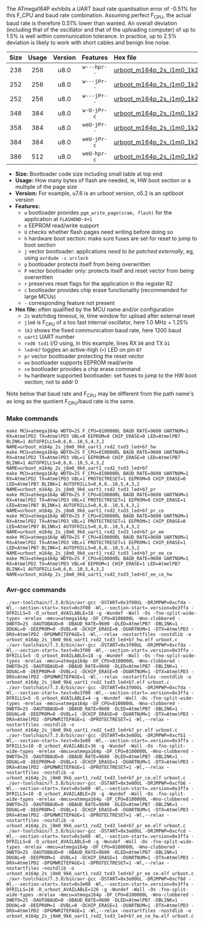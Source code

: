 The ATmega164P exhibits a UART baud rate quantisation error of -0.51% for this F_CPU and baud rate combination. Assuming perfect F<sub>CPU</sub>, the actual baud rate is therefore 0.51% lower than wanted. An overall deviation (including that of the oscillator and that of the uploading computer) of up to 1.5% is well within communication tolerance. In practice, up to 2.5% deviation is likely to work with short cables and benign line noise.

|Size|Usage|Version|Features|Hex file|
|:-:|:-:|:-:|:-:|:--|
|238|256|u8.0|`w---hpr--`|[urboot_m164p_2s_j1m0_1k2_uart1_rxd2_txd3_led+b7_hw.hex](https://raw.githubusercontent.com/stefanrueger/urboot.hex/main/mcus/atmega164p/watchdog_2_s/internal_oscillator_j%2B1.25%25/%2B1m000000_hz/%2B%2B%2B1k2_baud/uart1_rxd2_txd3/led%2Bb7/urboot_m164p_2s_j1m0_1k2_uart1_rxd2_txd3_led%2Bb7_hw.hex)|
|252|256|u8.0|`w---jPr--`|[urboot_m164p_2s_j1m0_1k2_uart1_rxd2_txd3_led+b7.hex](https://raw.githubusercontent.com/stefanrueger/urboot.hex/main/mcus/atmega164p/watchdog_2_s/internal_oscillator_j%2B1.25%25/%2B1m000000_hz/%2B%2B%2B1k2_baud/uart1_rxd2_txd3/led%2Bb7/urboot_m164p_2s_j1m0_1k2_uart1_rxd2_txd3_led%2Bb7.hex)|
|252|256|u8.0|`w---jPr--`|[urboot_m164p_2s_j1m0_1k2_uart1_rxd2_txd3_led+b7_pr.hex](https://raw.githubusercontent.com/stefanrueger/urboot.hex/main/mcus/atmega164p/watchdog_2_s/internal_oscillator_j%2B1.25%25/%2B1m000000_hz/%2B%2B%2B1k2_baud/uart1_rxd2_txd3/led%2Bb7/urboot_m164p_2s_j1m0_1k2_uart1_rxd2_txd3_led%2Bb7_pr.hex)|
|348|384|u8.0|`w-U-jPr-c`|[urboot_m164p_2s_j1m0_1k2_uart1_rxd2_txd3_led+b7_pr_ce.hex](https://raw.githubusercontent.com/stefanrueger/urboot.hex/main/mcus/atmega164p/watchdog_2_s/internal_oscillator_j%2B1.25%25/%2B1m000000_hz/%2B%2B%2B1k2_baud/uart1_rxd2_txd3/led%2Bb7/urboot_m164p_2s_j1m0_1k2_uart1_rxd2_txd3_led%2Bb7_pr_ce.hex)|
|358|384|u8.0|`weU-jPr--`|[urboot_m164p_2s_j1m0_1k2_uart1_rxd2_txd3_led+b7_pr_ee.hex](https://raw.githubusercontent.com/stefanrueger/urboot.hex/main/mcus/atmega164p/watchdog_2_s/internal_oscillator_j%2B1.25%25/%2B1m000000_hz/%2B%2B%2B1k2_baud/uart1_rxd2_txd3/led%2Bb7/urboot_m164p_2s_j1m0_1k2_uart1_rxd2_txd3_led%2Bb7_pr_ee.hex)|
|384|384|u8.0|`weU-jPr-c`|[urboot_m164p_2s_j1m0_1k2_uart1_rxd2_txd3_led+b7_pr_ee_ce.hex](https://raw.githubusercontent.com/stefanrueger/urboot.hex/main/mcus/atmega164p/watchdog_2_s/internal_oscillator_j%2B1.25%25/%2B1m000000_hz/%2B%2B%2B1k2_baud/uart1_rxd2_txd3/led%2Bb7/urboot_m164p_2s_j1m0_1k2_uart1_rxd2_txd3_led%2Bb7_pr_ee_ce.hex)|
|386|512|u8.0|`weU-hpr-c`|[urboot_m164p_2s_j1m0_1k2_uart1_rxd2_txd3_led+b7_ee_ce_hw.hex](https://raw.githubusercontent.com/stefanrueger/urboot.hex/main/mcus/atmega164p/watchdog_2_s/internal_oscillator_j%2B1.25%25/%2B1m000000_hz/%2B%2B%2B1k2_baud/uart1_rxd2_txd3/led%2Bb7/urboot_m164p_2s_j1m0_1k2_uart1_rxd2_txd3_led%2Bb7_ee_ce_hw.hex)|

- **Size:** Bootloader code size including small table at top end
- **Usage:** How many bytes of flash are needed, ie, HW boot section or a multiple of the page size
- **Version:** For example, u7.6 is an urboot version, o5.2 is an optiboot version
- **Features:**
  + `w` bootloader provides `pgm_write_page(sram, flash)` for the application at `FLASHEND-4+1`
  + `e` EEPROM read/write support
  + `U` checks whether flash pages need writing before doing so
  + `h` hardware boot section: make sure fuses are set for reset to jump to boot section
  + `j` vector bootloader: applications *need to be patched externally*, eg, using `avrdude -c urclock`
  + `p` bootloader protects itself from being overwritten
  + `P` vector bootloader only: protects itself and reset vector from being overwritten
  + `r` preserves reset flags for the application in the register R2
  + `c` bootloader provides chip erase functionality (recommended for large MCUs)
  + `-` corresponding feature not present
- **Hex file:** often qualified by the MCU name and/or configuration
  + `2s` watchdog timeout, ie, time window for upload after external reset
  + `j1m0` is F<sub>CPU</sub> of a too fast internal oscillator, here 1.0 MHz + 1.25%
  + `1k2` shows the fixed communication baud rate, here 1200 baud
  + `uart1` UART number
  + `rxd0 txd1` I/O using, in this example, lines RX `D0` and TX `D1`
  + `led+b7` toggles an active-high (`+`) LED on pin `B7`
  + `pr` vector bootloader protecting the reset vector
  + `ee` bootloader supports EEPROM read/write
  + `ce` bootloader provides a chip erase command
  + `hw` hardware supported bootloader: set fuses to jump to the HW boot section, not to addr 0


Note below that baud rate and F<sub>CPU</sub> may be different from the path name's as long as the quotient F<sub>CPU</sub>/baud rate is the same.

### Make commands
```
make MCU=atmega164p WDTO=2S F_CPU=8100000L BAUD_RATE=9600 UARTNUM=1 RX=AtmelPD2 TX=AtmelPD3 VBL=0 EEPROM=0 CHIP_ERASE=0 LED=AtmelPB7 BLINK=1 AUTOFRILLS=0,6,8..10,5,4,3,2 NAME=urboot_m164p_2s_j8m0_9k6_uart1_rxd2_txd3_led+b7_hw
make MCU=atmega164p WDTO=2S F_CPU=8100000L BAUD_RATE=9600 UARTNUM=1 RX=AtmelPD2 TX=AtmelPD3 VBL=1 EEPROM=0 CHIP_ERASE=0 LED=AtmelPB7 BLINK=1 AUTOFRILLS=0,6,8..10,5,4,3,2 NAME=urboot_m164p_2s_j8m0_9k6_uart1_rxd2_txd3_led+b7
make MCU=atmega164p WDTO=2S F_CPU=8100000L BAUD_RATE=9600 UARTNUM=1 RX=AtmelPD2 TX=AtmelPD3 VBL=1 PROTECTRESET=1 EEPROM=0 CHIP_ERASE=0 LED=AtmelPB7 BLINK=1 AUTOFRILLS=0,6,8..10,5,4,3,2 NAME=urboot_m164p_2s_j8m0_9k6_uart1_rxd2_txd3_led+b7_pr
make MCU=atmega164p WDTO=2S F_CPU=8100000L BAUD_RATE=9600 UARTNUM=1 RX=AtmelPD2 TX=AtmelPD3 VBL=1 PROTECTRESET=1 EEPROM=0 CHIP_ERASE=1 LED=AtmelPB7 BLINK=1 AUTOFRILLS=0,6,8..10,5,4,3,2 NAME=urboot_m164p_2s_j8m0_9k6_uart1_rxd2_txd3_led+b7_pr_ce
make MCU=atmega164p WDTO=2S F_CPU=8100000L BAUD_RATE=9600 UARTNUM=1 RX=AtmelPD2 TX=AtmelPD3 VBL=1 PROTECTRESET=1 EEPROM=1 CHIP_ERASE=0 LED=AtmelPB7 BLINK=1 AUTOFRILLS=0,6,8..10,5,4,3,2 NAME=urboot_m164p_2s_j8m0_9k6_uart1_rxd2_txd3_led+b7_pr_ee
make MCU=atmega164p WDTO=2S F_CPU=8100000L BAUD_RATE=9600 UARTNUM=1 RX=AtmelPD2 TX=AtmelPD3 VBL=1 PROTECTRESET=1 EEPROM=1 CHIP_ERASE=1 LED=AtmelPB7 BLINK=1 AUTOFRILLS=0,6,8..10,5,4,3,2 NAME=urboot_m164p_2s_j8m0_9k6_uart1_rxd2_txd3_led+b7_pr_ee_ce
make MCU=atmega164p WDTO=2S F_CPU=8100000L BAUD_RATE=9600 UARTNUM=1 RX=AtmelPD2 TX=AtmelPD3 VBL=0 EEPROM=1 CHIP_ERASE=1 LED=AtmelPB7 BLINK=1 AUTOFRILLS=0,6,8..10,5,4,3,2 NAME=urboot_m164p_2s_j8m0_9k6_uart1_rxd2_txd3_led+b7_ee_ce_hw
```

### Avr-gcc commands
```
./avr-toolchain/7.3.0/bin/avr-gcc -DSTART=0x3f00UL -DRJMPWP=0xcfda -Wl,--section-start=.text=0x3f00 -Wl,--section-start=.version=0x3ffa -DFRILLS=5 -D_urboot_AVAILABLE=18 -g -Wundef -Wall -Os -fno-split-wide-types -mrelax -mmcu=atmega164p -DF_CPU=8100000L -Wno-clobbered -DWDTO=2S -DAUTOBAUD=0 -DBAUD_RATE=9600 -DLED=AtmelPB7 -DBLINK=1 -DDUAL=0 -DEEPROM=0 -DVBL=0 -DCHIP_ERASE=0 -DUARTNUM=1 -DTX=AtmelPD3 -DRX=AtmelPD2 -DPGMWRITEPAGE=1 -Wl,--relax -nostartfiles -nostdlib -o urboot_m164p_2s_j8m0_9k6_uart1_rxd2_txd3_led+b7_hw.elf urboot.c
./avr-toolchain/7.3.0/bin/avr-gcc -DSTART=0x3f00UL -DRJMPWP=0xcfda -Wl,--section-start=.text=0x3f00 -Wl,--section-start=.version=0x3ffa -DFRILLS=5 -D_urboot_AVAILABLE=18 -g -Wundef -Wall -Os -fno-split-wide-types -mrelax -mmcu=atmega164p -DF_CPU=8100000L -Wno-clobbered -DWDTO=2S -DAUTOBAUD=0 -DBAUD_RATE=9600 -DLED=AtmelPB7 -DBLINK=1 -DDUAL=0 -DEEPROM=0 -DVBL=1 -DCHIP_ERASE=0 -DUARTNUM=1 -DTX=AtmelPD3 -DRX=AtmelPD2 -DPGMWRITEPAGE=1 -Wl,--relax -nostartfiles -nostdlib -o urboot_m164p_2s_j8m0_9k6_uart1_rxd2_txd3_led+b7.elf urboot.c
./avr-toolchain/7.3.0/bin/avr-gcc -DSTART=0x3f00UL -DRJMPWP=0xcfda -Wl,--section-start=.text=0x3f00 -Wl,--section-start=.version=0x3ffa -DFRILLS=5 -D_urboot_AVAILABLE=4 -g -Wundef -Wall -Os -fno-split-wide-types -mrelax -mmcu=atmega164p -DF_CPU=8100000L -Wno-clobbered -DWDTO=2S -DAUTOBAUD=0 -DBAUD_RATE=9600 -DLED=AtmelPB7 -DBLINK=1 -DDUAL=0 -DEEPROM=0 -DVBL=1 -DCHIP_ERASE=0 -DUARTNUM=1 -DTX=AtmelPD3 -DRX=AtmelPD2 -DPGMWRITEPAGE=1 -DPROTECTRESET=1 -Wl,--relax -nostartfiles -nostdlib -o urboot_m164p_2s_j8m0_9k6_uart1_rxd2_txd3_led+b7_pr.elf urboot.c
./avr-toolchain/7.3.0/bin/avr-gcc -DSTART=0x3e80UL -DRJMPWP=0xcfb1 -Wl,--section-start=.text=0x3e80 -Wl,--section-start=.version=0x3ffa -DFRILLS=10 -D_urboot_AVAILABLE=36 -g -Wundef -Wall -Os -fno-split-wide-types -mrelax -mmcu=atmega164p -DF_CPU=8100000L -Wno-clobbered -DWDTO=2S -DAUTOBAUD=0 -DBAUD_RATE=9600 -DLED=AtmelPB7 -DBLINK=1 -DDUAL=0 -DEEPROM=0 -DVBL=1 -DCHIP_ERASE=1 -DUARTNUM=1 -DTX=AtmelPD3 -DRX=AtmelPD2 -DPGMWRITEPAGE=1 -DPROTECTRESET=1 -Wl,--relax -nostartfiles -nostdlib -o urboot_m164p_2s_j8m0_9k6_uart1_rxd2_txd3_led+b7_pr_ce.elf urboot.c
./avr-toolchain/7.3.0/bin/avr-gcc -DSTART=0x3e80UL -DRJMPWP=0xcfb6 -Wl,--section-start=.text=0x3e80 -Wl,--section-start=.version=0x3ffa -DFRILLS=10 -D_urboot_AVAILABLE=26 -g -Wundef -Wall -Os -fno-split-wide-types -mrelax -mmcu=atmega164p -DF_CPU=8100000L -Wno-clobbered -DWDTO=2S -DAUTOBAUD=0 -DBAUD_RATE=9600 -DLED=AtmelPB7 -DBLINK=1 -DDUAL=0 -DEEPROM=1 -DVBL=1 -DCHIP_ERASE=0 -DUARTNUM=1 -DTX=AtmelPD3 -DRX=AtmelPD2 -DPGMWRITEPAGE=1 -DPROTECTRESET=1 -Wl,--relax -nostartfiles -nostdlib -o urboot_m164p_2s_j8m0_9k6_uart1_rxd2_txd3_led+b7_pr_ee.elf urboot.c
./avr-toolchain/7.3.0/bin/avr-gcc -DSTART=0x3e80UL -DRJMPWP=0xcfcd -Wl,--section-start=.text=0x3e80 -Wl,--section-start=.version=0x3ffa -DFRILLS=8 -D_urboot_AVAILABLE=0 -g -Wundef -Wall -Os -fno-split-wide-types -mrelax -mmcu=atmega164p -DF_CPU=8100000L -Wno-clobbered -DWDTO=2S -DAUTOBAUD=0 -DBAUD_RATE=9600 -DLED=AtmelPB7 -DBLINK=1 -DDUAL=0 -DEEPROM=1 -DVBL=1 -DCHIP_ERASE=1 -DUARTNUM=1 -DTX=AtmelPD3 -DRX=AtmelPD2 -DPGMWRITEPAGE=1 -DPROTECTRESET=1 -Wl,--relax -nostartfiles -nostdlib -o urboot_m164p_2s_j8m0_9k6_uart1_rxd2_txd3_led+b7_pr_ee_ce.elf urboot.c
./avr-toolchain/7.3.0/bin/avr-gcc -DSTART=0x3e00UL -DRJMPWP=0xcf8d -Wl,--section-start=.text=0x3e00 -Wl,--section-start=.version=0x3ffa -DFRILLS=10 -D_urboot_AVAILABLE=126 -g -Wundef -Wall -Os -fno-split-wide-types -mrelax -mmcu=atmega164p -DF_CPU=8100000L -Wno-clobbered -DWDTO=2S -DAUTOBAUD=0 -DBAUD_RATE=9600 -DLED=AtmelPB7 -DBLINK=1 -DDUAL=0 -DEEPROM=1 -DVBL=0 -DCHIP_ERASE=1 -DUARTNUM=1 -DTX=AtmelPD3 -DRX=AtmelPD2 -DPGMWRITEPAGE=1 -Wl,--relax -nostartfiles -nostdlib -o urboot_m164p_2s_j8m0_9k6_uart1_rxd2_txd3_led+b7_ee_ce_hw.elf urboot.c
```

